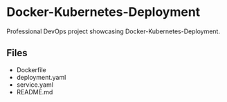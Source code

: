 # Docker-Kubernetes-Deployment

Professional DevOps project showcasing Docker-Kubernetes-Deployment.

## Files
- Dockerfile
- deployment.yaml
- service.yaml
- README.md